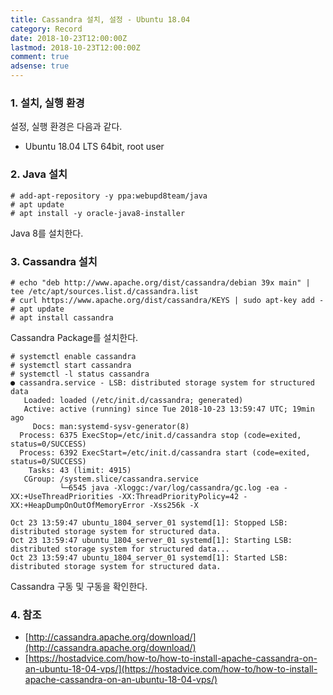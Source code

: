 ```yaml
---
title: Cassandra 설치, 설정 - Ubuntu 18.04
category: Record
date: 2018-10-23T12:00:00Z
lastmod: 2018-10-23T12:00:00Z
comment: true
adsense: true
---
```


### 1. 설치, 실행 환경

설정, 실행 환경은 다음과 같다.
* Ubuntu 18.04 LTS 64bit, root user

### 2. Java 설치

~~~
# add-apt-repository -y ppa:webupd8team/java
# apt update
# apt install -y oracle-java8-installer
~~~

Java 8를 설치한다.

### 3. Cassandra 설치

~~~
# echo "deb http://www.apache.org/dist/cassandra/debian 39x main" |  tee /etc/apt/sources.list.d/cassandra.list
# curl https://www.apache.org/dist/cassandra/KEYS | sudo apt-key add -
# apt update
# apt install cassandra
~~~

Cassandra Package를 설치한다.

~~~
# systemctl enable cassandra
# systemctl start cassandra
# systemctl -l status cassandra
● cassandra.service - LSB: distributed storage system for structured data
   Loaded: loaded (/etc/init.d/cassandra; generated)
   Active: active (running) since Tue 2018-10-23 13:59:47 UTC; 19min ago
     Docs: man:systemd-sysv-generator(8)
  Process: 6375 ExecStop=/etc/init.d/cassandra stop (code=exited, status=0/SUCCESS)
  Process: 6392 ExecStart=/etc/init.d/cassandra start (code=exited, status=0/SUCCESS)
    Tasks: 43 (limit: 4915)
   CGroup: /system.slice/cassandra.service
           └─6545 java -Xloggc:/var/log/cassandra/gc.log -ea -XX:+UseThreadPriorities -XX:ThreadPriorityPolicy=42 -XX:+HeapDumpOnOutOfMemoryError -Xss256k -X

Oct 23 13:59:47 ubuntu_1804_server_01 systemd[1]: Stopped LSB: distributed storage system for structured data.
Oct 23 13:59:47 ubuntu_1804_server_01 systemd[1]: Starting LSB: distributed storage system for structured data...
Oct 23 13:59:47 ubuntu_1804_server_01 systemd[1]: Started LSB: distributed storage system for structured data.
~~~

Cassandra 구동 및 구동을 확인한다.

### 4. 참조

* [http://cassandra.apache.org/download/](http://cassandra.apache.org/download/)
* [https://hostadvice.com/how-to/how-to-install-apache-cassandra-on-an-ubuntu-18-04-vps/](https://hostadvice.com/how-to/how-to-install-apache-cassandra-on-an-ubuntu-18-04-vps/)